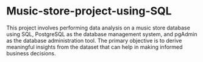 # Music-store-project-using-SQL
This project involves performing data analysis on a music store database using SQL, PostgreSQL as the database management system, and pgAdmin as the database administration tool. The primary objective is to derive meaningful insights from the dataset that can help in making informed business decisions.

